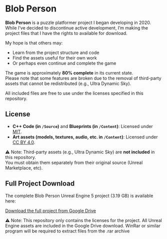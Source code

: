 # Blob Person

**Blob Person** is a puzzle platformer project I began developing in 2020.  
While I’ve decided to discontinue active development, I’m making the project files that I have the rights to available for download.  

My hope is that others may:  
- Learn from the project structure and code  
- Find the assets useful for their own work  
- Or perhaps even continue and complete the game  

The game is approximately **80% complete** in its current state.  
Please note that some features are broken due to the removal of third-party assets that cannot be redistributed (e.g., Ultra Dynamic Sky).  

All included files are free to use under the licenses specified in this repository. 

## License

- **C++ Code (in `/Source`)** and **Blueprints (in `/Content`)**: Licensed under [MIT](LICENSE.code).  
- **Art assets (models, textures, audio, etc. in `/Content`)**: Licensed under [CC BY 4.0](LICENSE.art).  

⚠️ Note: Third-party assets (e.g., Ultra Dynamic Sky) are **not included** in this repository.  
You must obtain them separately from their original source (Unreal Marketplace, etc).

## Full Project Download

The complete Blob Person Unreal Engine 5 project (3.19 GB) is available here:

[Download the full project from Google Drive](https://drive.google.com/file/d/18EifACHZjW64cAIS8fvS6Y8UIpWqv_X4/view?usp=sharing)

⚠️ Note: This repository only contains the licenses for the project. All Unreal Engine assets are included in the Google Drive download.
WinRar or similar program will be required to extract files from the .rar archive
